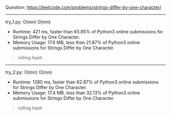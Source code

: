 Question: https://leetcode.com/problems/strings-differ-by-one-character/

---

try_1.py: O(m*n) O(m*n)

* Runtime: 421 ms, faster than 93.85% of Python3 online submissions for Strings Differ by One Character.
* Memory Usage: 17.6 MB, less than 21.87% of Python3 online submissions for Strings Differ by One Character.

> rolling hash

---

try_2.py: O(mn) O(mn)

* Runtime: 1280 ms, faster than 62.87% of Python3 online submissions for Strings Differ by One Character.
* Memory Usage: 17.4 MB, less than 32.13% of Python3 online submissions for Strings Differ by One Character.

> rolling hash
